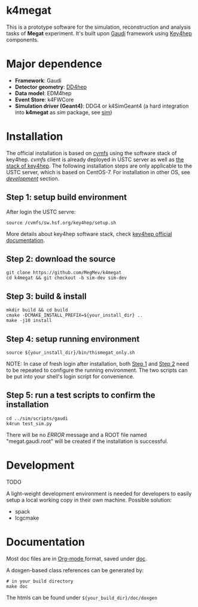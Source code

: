 k4megat
===
This is a prototype software for the simulation, reconstruction and analysis tasks of **Megat** experiment.
It's built upon [Gaudi](https://github.com/key4hep/Gaudi) framework using [Key4hep](https://github.com/key4hep/) components.

Major dependence
===
  * **Framework**: Gaudi
  * **Detector geometry**: [ DD4hep ](https://dd4hep.web.cern.ch/)
  * **Data model**: EDM4hep
  * **Event Store**: k4FWCore
  * **Simulation driver (Geant4)**: DDG4 or k4SimGeant4 (a hard integration into **k4megat** as _sim_ package, see [sim](doc/sim.org))

Installation
===
The official installation is based on [cvmfs](https://cernvm.cern.ch/fs/) using the software stack of
key4hep. _cvmfs_ client is already deployed in USTC server as well as [the stack of key4hep](https://key4hep.github.io/key4hep-doc/).
The following installation steps are only applicable to the USTC server, which is based on CentOS-7.
For installation in other OS, see [_development_](#development) section.

Step 1: setup build environment
---
After login the USTC servre:
```shell
source /cvmfs/sw.hsf.org/key4hep/setup.sh
```

More details about key4hep software stack, check [key4hep official documentation](https://key4hep.github.io/key4hep-doc/setup-and-getting-started/README.html).

Step 2: download the source
---
```shell
git clone https://github.com/MegMev/k4megat
cd k4megat && git checkout -b sim-dev sim-dev
```

Step 3: build & install
---
```shell
mkdir build && cd build
cmake -DCMAKE_INSTALL_PREFIX=${your_install_dir} ..
make -j10 install
```

Step 4: setup running environment
---
```shell
source ${your_install_dir}/bin/thismegat_only.sh
```

NOTE:
In case of fresh login after installation, both [Step 1](#Step-1) and [Step 2](#Step-2) need to be repeated to configure the running environment. The two scripts can be put into your shell's login script for convenience.

Step 5: run a test scripts to confirm the installation
---
```shell
cd ../sim/scripts/gaudi
k4run test_sim.py
```
There will be no _ERROR_ message and a ROOT file named "megat.gaudi.root" will be created if the installation is successful.


Development
===
TODO

A light-weight development environment is needed for developers to easily setup a local working copy in 
their own machine. Possible solution:
  * spack
  * lcgcmake

Documentation
===
Most doc files are in [ Org-mode ](https://orgmode.org/) format, saved under [doc](doc).

A doxgen-based class references can be generated by:
```shell
# in your build directory
make doc
```
The htmls can be found under `${your_build_dir}/doc/doxgen`
